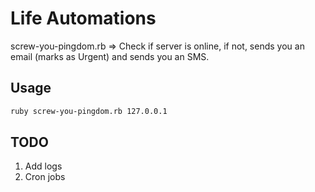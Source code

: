 # Life Automations

screw-you-pingdom.rb => Check if server is online, if not, sends you an email (marks as Urgent) and sends you an SMS.

## Usage

```sh
ruby screw-you-pingdom.rb 127.0.0.1
```

## TODO

1. Add logs
2. Cron jobs